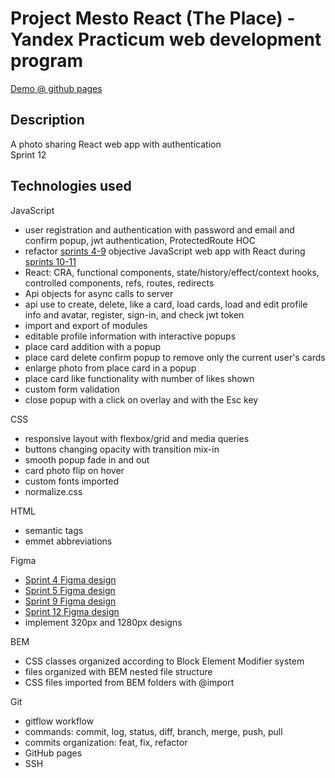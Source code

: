 # Project Mesto React (The Place) - Yandex Practicum web development program

[Demo @ github pages](https://yevbor.github.io/react-mesto-auth)

## Description

A photo sharing React web app with authentication\
Sprint 12

## Technologies used

JavaScript
- user registration and authentication with password and email and confirm popup, jwt authentication, ProtectedRoute HOC
- refactor [sprints 4-9](https://github.com/yevbor/mesto/) objective JavaScript web app with React during [sprints 10-11](https://github.com/yevbor/mesto-react)
- React: CRA, functional components, state/history/effect/context hooks, controlled components, refs, routes, redirects
- Api objects for async calls to server
- api use to create, delete, like a card, load cards, load and edit profile info and avatar, register, sign-in, and check jwt token
- import and export of modules
- editable profile information with interactive popups
- place card addition with a popup
- place card delete confirm popup to remove only the current user's cards
- enlarge photo from place card in a popup
- place card like functionality with number of likes shown
- custom form validation
- close popup with a click on overlay and with the Esc key

CSS
- responsive layout with flexbox/grid and media queries
- buttons changing opacity with transition mix-in
- smooth popup fade in and out
- card photo flip on hover
- custom fonts imported
- normalize.css

HTML
- semantic tags
- emmet abbreviations

Figma
- [Sprint 4 Figma design](https://www.figma.com/file/2cn9N9jSkmxD84oJik7xL7/JavaScript.-Sprint-4?node-id=0%3A1)
- [Sprint 5 Figma design](https://www.figma.com/file/bjyvbKKJN2naO0ucURl2Z0/JavaScript.-Sprint-5?node-id=0%3A1)
- [Sprint 9 Figma design](https://www.figma.com/file/hhhIavVTeuilfPPZ6sbifl/JavaScript.-Sprint-9?node-id=0%3A1)
- [Sprint 12 Figma design](https://www.figma.com/file/5H3gsn5lIGPwzBPby9jAOo/Sprint-14-RU?node-id=0%3A1)
- implement 320px and 1280px designs

BEM
- CSS classes organized according to Block Element Modifier system
- files organized with BEM nested file structure
- CSS files imported from BEM folders with @import

Git
- gitflow workflow
- commands: commit, log, status, diff, branch, merge, push, pull
- commits organization: feat, fix, refactor
- GitHub pages
- SSH
